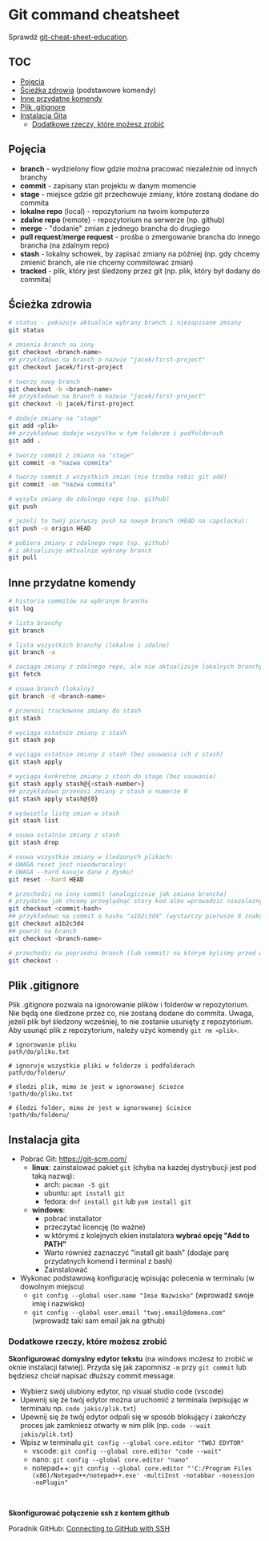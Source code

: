 # Git command cheatsheet 
Sprawdź [git-cheat-sheet-education](https://education.github.com/git-cheat-sheet-education.pdf).

## TOC
- [Pojęcia](#pojęcia)
- [Ścieżka zdrowia](#ścieżka-zdrowia) (podstawowe komendy)
- [Inne przydatne komendy](#inne-przydatne-komendy)
- [Plik .gitignore](#plik-gitignore)
- [Instalacja Gita](#instalacja-gita)
  - [Dodatkowe rzeczy, które możesz zrobić](#dodatkowe-rzeczy-które-możesz-zrobić)

## Pojęcia 
- **branch** - wydzielony flow gdzie można pracować niezależnie od innych branchy
- **commit** - zapisany stan projektu w danym momencie
- **stage** - miejsce gdzie git przechowuje zmiany, które zostaną dodane do commita
- **lokalne repo** (local) - repozytorium na twoim komputerze
- **zdalne repo** (remote) - repozytorium na serwerze (np. github)
- **merge** - "dodanie" zmian z jednego brancha do drugiego
- **pull request**/**merge request** - prośba o zmergowanie brancha do innego brancha (na zdalnym repo)
- **stash** - lokalny schowek, by zapisać zmiany na później (np. gdy chcemy zmienić branch, ale nie chcemy commitować zmian)
- **tracked** - plik, który jest śledzony przez git (np. plik, który był dodany do commita)

## Ścieżka zdrowia
```bash
# status - pokazuje aktualnie wybrany branch i niezapisane zmiany
git status

# zmienia branch na inny
git checkout <branch-name>
## przykładowo na branch o nazwie "jacek/first-project"
git checkout jacek/first-project

# tworzy nowy branch
git checkout -b <branch-name>
## przykładowo na branch o nazwie "jacek/first-project"
git checkout -b jacek/first-project

# dodaje zmiany na "stage"
git add <plik>
## przykładowo dodaje wszystko w tym folderze i podfolderach
git add .

# tworzy commit z zmiana na "stage"
git commit -m "nazwa commita"

# tworzy commit z wszystkich zmian (nie trzeba robic git add)
git commit -am "nazwa commita"

# wysyła zmiany do zdalnego repo (np. github)
git push

# jeżeli to twój pierwszy push na nowym branch (HEAD na capslocku):
git push -u origin HEAD

# pobiera zmiany z zdalnego repo (np. github)
# i aktualizuje aktualnie wybrany branch
git pull
```

## Inne przydatne komendy
```bash
# historia commitów na wybranym branchu
git log

# lista branchy
git branch

# lista wszystkich branchy (lokalne i zdalne)
git branch -a

# zaciąga zmiany z zdalnego repo, ale nie aktualizuje lokalnych branchy
git fetch

# usuwa branch (lokalny)
git branch -d <branch-name>

# przenosi trackowane zmiany do stash
git stash

# wyciąga ostatnie zmiany z stash 
git stash pop

# wyciąga ostatnie zmiany z stash (bez usuwania ich z stash)
git stash apply

# wyciąga konkretne zmiany z stash do stage (bez usuwania)
git stash apply stash@{<stash-number>}
## przykładowo przenosi zmiany z stash o numerze 0
git stash apply stash@{0}

# wyświetla listę zmian w stash
git stash list

# usuwa ostatnie zmiany z stash
git stash drop

# usuwa wszystkie zmiany w śledzonych plikach:
# UWAGA reset jest nieodwracalny!
# UWAGA --hard kasuje dane z dysku!
git reset --hard HEAD

# przechodzi na inny commit (analogicznie jak zmiana brancha)
# przydatne jak chcemy przeglądnąć stary kod albo wprowadzić niezależny bugfix
git checkout <commit-hash>
## przykładowo na commit o hashu "a1b2c3d4" (wystarczy pierwsze 8 znaków)
git checkout a1b2c3d4
## powrót na branch
git checkout <branch-name>

# przechodzi na poprzedni branch (lub commit) na którym byliśmy przed wykonaniem `git checkout`
git checkout -
```

## Plik .gitignore
Plik .gitignore pozwala na ignorowanie plików i folderów w repozytorium. Nie będą one śledzone 
przez co, nie zostaną dodane do commita. Uwaga, jeżeli plik był śledzony wcześniej, to nie zostanie
usunięty z repozytorium. Aby usunąć plik z repozytorium, należy użyć komendy `git rm <plik>`.
```gitignore
# ignorowanie pliku
path/do/pliku.txt

# ignoruje wszystkie pliki w folderze i podfolderach
path/do/folderu/

# śledzi plik, mimo że jest w ignorowanej ścieżce
!path/do/pliku.txt

# śledzi folder, mimo że jest w ignorowanej ścieżce
!path/do/folderu/
```




## Instalacja gita
- Pobrać Git: https://git-scm.com/
  - **linux**: zainstalować pakiet `git` (chyba na kazdej dystrybucji jest pod taką nazwą):
    - arch: `pacman -S git`
    - ubuntu: `apt install git`
    - fedora: `dnf install git` lub `yum install git`
  - **windows**:
    - pobrać installator
    - przeczytać licencję (to ważne)
    - w którymś z kolejnych okien instalatora **wybrać opcję "Add to PATH"** 
    - Warto również zaznaczyć "install git bash" (dodaje parę przydatnych komend i terminal z bash)
    - Zainstalować
- Wykonac podstawową konfigurację wpisując polecenia w terminalu (w dowolnym miejscu)
  - `git config --global user.name "Imie Nazwisko"` (wprowadź swoje imię i nazwisko)
  - `git config --global user.email "twoj.email@domena.com"` (wprowadź taki sam email jak na github)

### Dodatkowe rzeczy, które możesz zrobić

**Skonfigurować domyslny edytor tekstu** (na windows możesz to zrobić w oknie instalacji łatwiej). Przyda się jak zapomnisz `-m` przy `git commit` lub będziesz chciał napisać dłuższy commit message.

- Wybierz swój ulubiony edytor, np visual studio code (vscode)
- Upewnij się że twój edytor można uruchomić z terminala (wpisując w terminalu np. 
  `code jakis/plik.txt`)
- Upewnij się że twój edytor odpali się w sposób blokujący i zakończy proces jak zamkniesz otwarty
  w nim plik (np. `code --wait jakis/plik.txt`)
- Wpisz w terminalu `git config --global core.editor "TWOJ EDYTOR"`
  - vscode: `git config --global core.editor "code --wait"`
  - nano: `git config --global core.editor "nano"`
  - notepad++: `git config --global core.editor "'C:/Program Files (x86)/Notepad++/notepad++.exe' -multiInst -notabbar -nosession -noPlugin"`
    
<br>

**Skonfigurować połączenie ssh z kontem github**

Poradnik GitHub: [Connecting to GitHub with SSH](https://docs.github.com/en/authentication/connecting-to-github-with-ssh)
